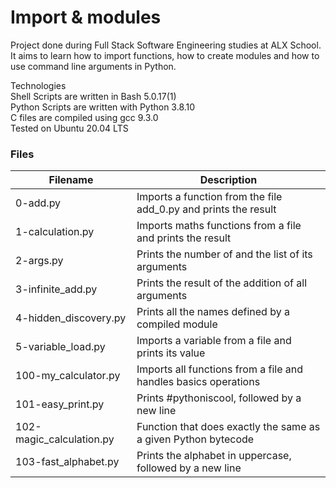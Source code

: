 # Import & modules
Project done during Full Stack Software Engineering studies at ALX School. It aims to learn how to import functions, how to create modules and how to use command line arguments in Python.

Technologies<br>
Shell Scripts are written in Bash 5.0.17(1)<br>
Python Scripts are written with Python 3.8.10<br>
C files are compiled using gcc 9.3.0<br>
Tested on Ubuntu 20.04 LTS<br>

### Files
|Filename    |	Description|
|----------- | ----------------- |
|0-add.py      |	Imports a function from the file add_0.py and prints the result
|1-calculation.py	 |Imports maths functions from a file and prints the result
|2-args.py  |	Prints the number of and the list of its arguments
|3-infinite_add.py |	Prints the result of the addition of all arguments
|4-hidden_discovery.py |	Prints all the names defined by a compiled module
|5-variable_load.py |	Imports a variable from a file and prints its value
|100-my_calculator.py	| Imports all functions from a file and handles basics operations
|101-easy_print.py | 	Prints #pythoniscool, followed by a new line
|102-magic_calculation.py	| Function that does exactly the same as a given Python bytecode
|103-fast_alphabet.py	| Prints the alphabet in uppercase, followed by a new line
